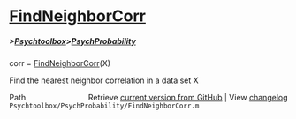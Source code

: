 # [FindNeighborCorr](FindNeighborCorr)
##### >[Psychtoolbox](Psychtoolbox)>[PsychProbability](PsychProbability)

corr = [FindNeighborCorr](FindNeighborCorr)(X)  
  
Find the nearest neighbor correlation in a data set X  




<div class="code_header" style="text-align:right;">
  <span style="float:left;">Path&nbsp;&nbsp;</span> <span class="counter">Retrieve <a href=
  "https://raw.github.com/Psychtoolbox-3/Psychtoolbox-3/beta/Psychtoolbox/PsychProbability/FindNeighborCorr.m">current version from GitHub</a> | View <a href=
  "https://github.com/Psychtoolbox-3/Psychtoolbox-3/commits/beta/Psychtoolbox/PsychProbability/FindNeighborCorr.m">changelog</a></span>
</div>
<div class="code">
  <code>Psychtoolbox/PsychProbability/FindNeighborCorr.m</code>
</div>

